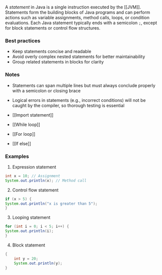 A _statement_ in Java is a single instruction executed by the [[JVM]]. Statements form the building blocks of Java programs and can perform actions such as variable assignments, method calls, loops, or condition evaluations. Each Java statement typically ends with a semicolon `;`, except for block statements or control flow structures.

### Best practices
- Keep statements concise and readable
- Avoid overly complex nested statements for better maintainability
- Group related statements in blocks for clarity

### Notes
- Statements can span multiple lines but must always conclude properly with a semicolon or closing brace
- Logical errors in statements (e.g., incorrect conditions) will not be caught by the compiler, so thorough testing is essential

- [[Import statement]]
- [[While loop]]
- [[For loop]]
- [[If else]]

### Examples

1. Expression statement
``` java
int x = 10; // Assignment
System.out.println(x); // Method call
```

2. Control flow statement
``` java
if (x > 5) {
System.out.println("x is greater than 5");
}
```

3. Looping statement
``` java
for (int i = 0; i < 5; i++) {
System.out.println(i);
}
```

4. Block statement
``` java
{
	int y = 20;
	System.out.println(y);
}
```




